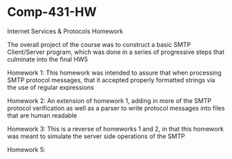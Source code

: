 # Comp-431-HW
Internet Services &amp; Protocols Homework

The overall project of the course was to construct a basic SMTP Client/Server program, which was done in a series of progressive steps that culminate into the final HW5

Homework 1: This homework was intended to assure that when processing SMTP protocol messages, that it accepted properly 
formatted strings via the use of regular expressions

Homework 2: An extension of homework 1, adding in more of the SMTP protocol verification as well as a parser to write protocol
messages into files that are human readable

Homework 3: This is a reverse of homeworks 1 and 2, in that this homework was meant to simulate the server side operations of the SMTP 

Homework 5: 
